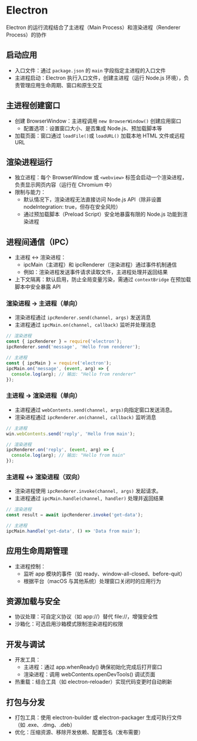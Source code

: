 # Electron

Electron 的运行流程结合了主进程（Main Process）和渲染进程（Renderer Process）的协作

## 启动应用​

- 入口文件​​：通过 `package.json` 的 `main` 字段指定主进程的入口文件
- ​主进程启动​​：Electron 执行入口文件，创建主进程（运行 Node.js 环境），负责管理应用生命周期、窗口和原生交互

## 主进程创建窗口​

- 创建 BrowserWindow​​：主进程调用 `new BrowserWindow()` 创建应用窗口
  - 配置选项：设置窗口大小、是否集成 Node.js、预加载脚本等
- ​加载页面​​：窗口通过 `loadFile()`或 `loadURL()` 加载本地 HTML 文件或远程 URL

## 渲染进程运行​

- 独立进程​​：每个 BrowserWindow 或 `<webview>` 标签会启动一个渲染进程，负责显示网页内容（运行在 Chromium 中）
- ​​限制与能力​​：
  - 默认情况下，渲染进程无法直接访问 Node.js API（除非设置 nodeIntegration: true，但存在安全风险）
  - 通过预加载脚本（Preload Script）安全地暴露有限的 Node.js 功能到渲染进程

## 进程间通信（IPC）​​

- ​​主进程 ↔ 渲染进程​​：
  - ​ipcMain​​（主进程）和 ​​ipcRenderer​​（渲染进程）通过事件机制通信
  - 例如：渲染进程发送事件请求读取文件，主进程处理并返回结果
- 上下文隔离​​：默认启用，防止全局变量污染，需通过 `contextBridge` 在预加载脚本中安全暴露 API

### 渲染进程 → 主进程（单向）

- 渲染进程通过 `ipcRenderer.send(channel, args)` 发送消息
- 主进程通过 `ipcMain.on(channel, callback)` 监听并处理消息

```js
// 渲染进程
const { ipcRenderer } = require('electron');
ipcRenderer.send('message', 'Hello from renderer');

// 主进程
const { ipcMain } = require('electron');
ipcMain.on('message', (event, arg) => {
  console.log(arg); // 输出: "Hello from renderer"
});
```

### 主进程 → 渲染进程（单向）

- 主进程通过 `webContents.send(channel, args)`向指定窗口发送消息。
- 渲染进程通过 `ipcRenderer.on(channel, callback)` 监听消息

```js
// 主进程
win.webContents.send('reply', 'Hello from main');

// 渲染进程
ipcRenderer.on('reply', (event, arg) => {
  console.log(arg); // 输出: "Hello from main"
});
```

### 主进程 ↔ 渲染进程（双向）

- 渲染进程使用 `ipcRenderer.invoke(channel, args)` 发起请求。
- 主进程通过 `ipcMain.handle(channel, handler)` 处理并返回结果

```js
// 渲染进程
const result = await ipcRenderer.invoke('get-data');

// 主进程
ipcMain.handle('get-data', () => 'Data from main');
```

## 应用生命周期管理​

- 主进程控制​​：
  - 监听 app 模块的事件（如 ready、window-all-closed、before-quit）
  - 根据平台（macOS 与其他系统）处理窗口关闭时的应用行为

## 资源加载与安全​​

- 协议处理​​：可自定义协议（如 app://）替代 file://，增强安全性
- ​沙箱化​​：可选启用沙箱模式限制渲染进程的权限

## 开发与调试​​

- 开发工具​​：
  - 主进程：通过 app.whenReady() 确保初始化完成后打开窗口
  - 渲染进程：调用 webContents.openDevTools() 调试页面
- 热重载​​：结合工具（如 electron-reloader）实现代码变更时自动刷新

## 打包与分发​​

- ​打包工具​​：使用 electron-builder 或 electron-packager 生成可执行文件（如 .exe、.dmg、.deb）
- 优化​​：压缩资源、移除开发依赖、配置签名（发布需要）
